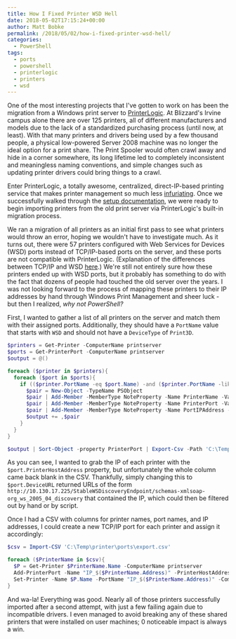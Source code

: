 ```yaml
---
title: How I Fixed Printer WSD Hell
date: 2018-05-02T17:15:24+00:00
author: Matt Bobke
permalink: /2018/05/02/how-i-fixed-printer-wsd-hell/
categories:
  - PowerShell
tags:
  - ports
  - powershell
  - printerlogic
  - printers
  - wsd
---
```

One of the most interesting projects that I've gotten to work on has been the migration from a Windows print server to [PrinterLogic](https://www.printerlogic.com/). At Blizzard's Irvine campus alone there are over 125 printers, all of different manufacturers and models due to the lack of a standardized purchasing process (until now, at least). With that many printers and drivers being used by a few thousand people, a physical low-powered Server 2008 machine was no longer the ideal option for a print share. The Print Spooler would often crawl away and hide in a corner somewhere, its long lifetime led to completely inconsistent and meaningless naming conventions, and simple changes such as updating printer drivers could bring things to a crawl.

Enter PrinterLogic, a totally awesome, centralized, direct-IP-based printing service that makes printer management so much less [infuriating](https://www.youtube.com/watch?v=N9wsjroVlu8). Once we successfully walked through the [setup documentation](http://docs.printerlogic.com/Content/C_Installation/Install_Printer_Installer.htm), we were ready to begin importing printers from the old print server via PrinterLogic's built-in migration process.

We ran a migration of all printers as an initial first pass to see what printers would throw an error, hoping we wouldn't have to investigate much. As it turns out, there were 57 printers configured with Web Services for Devices (WSD) ports instead of TCP/IP-based ports on the server, and these ports are not compatible with PrinterLogic. (Explanation of the differences between TCP/IP and WSD [here](https://www.urtech.ca/2013/09/solved-what-is-the-difference-between-a-tcpip-printer-port-and-a-wsd-printer-port/).) We're still not entirely sure how these printers ended up with WSD ports, but it probably has something to do with the fact that dozens of people had touched the old server over the years. I was not looking forward to the process of mapping these printers to their IP addresses by hand through Windows Print Management and sheer luck - but then I realized, _why not PowerShell?_

First, I wanted to gather a list of all printers on the server and match them with their assigned ports. Additionally, they should have a `PortName` value that starts with `WSD` and should not have a `DeviceType` of `Print3D`.

```powershell
$printers = Get-Printer -ComputerName printserver
$ports = Get-PrinterPort -ComputerName printserver
$output = @()

foreach ($printer in $printers){
  foreach ($port in $ports){
    if (($printer.PortName -eq $port.Name) -and ($printer.PortName -like "WSD*") -and ($printer.DeviceType -ne "Print3D")){
      $pair = New-Object -TypeName PSObject
      $pair | Add-Member -MemberType NoteProperty -Name PrinterName -Value $printer.Name
      $pair | Add-Member -MemberType NoteProperty -Name PrinterPort -Value $port.Name
      $pair | Add-Member -MemberType NoteProperty -Name PortIPAddress -Value $port.PrinterHostAddress
      $output += ,$pair
    }
  }
}

$output | Sort-Object -property PrinterPort | Export-Csv -Path 'C:\Temp\printer\ports\export.csv' -Delimiter ','
```

As you can see, I wanted to grab the IP of each printer with the `$port.PrinterHostAddress` property, but unfortunately the whole column came back blank in the CSV. Thankfully, simply changing this to `$port.DeviceURL` returned URLs of the form `http://10.130.17.225/StableWSDiscoveryEndpoint/schemas-xmlsoap-org_ws_2005_04_discovery` that contained the IP, which could then be filtered out by hand or by script.

Once I had a CSV with columns for printer names, port names, and IP addresses, I could create a new TCP/IP port for each printer and assign it accordingly:

```powershell
$csv = Import-CSV 'C:\Temp\printer\ports\export.csv'

foreach ($PrinterName in $csv){
  $P = Get-Printer $PrinterName.Name -ComputerName printserver
  Add-PrinterPort -Name "IP_$($PrinterName.Address)" -PrinterHostAddress $PrinterName.Address -ComputerName printserver
  Set-Printer -Name $P.Name -PortName "IP_$($PrinterName.Address)" -ComputerName printserver
}
```

And wa-la! Everything was good. Nearly all of those printers successfully imported after a second attempt, with just a few failing again due to incompatible drivers. I even managed to avoid breaking any of these shared printers that were installed on user machines; 0 noticeable impact is always a win.